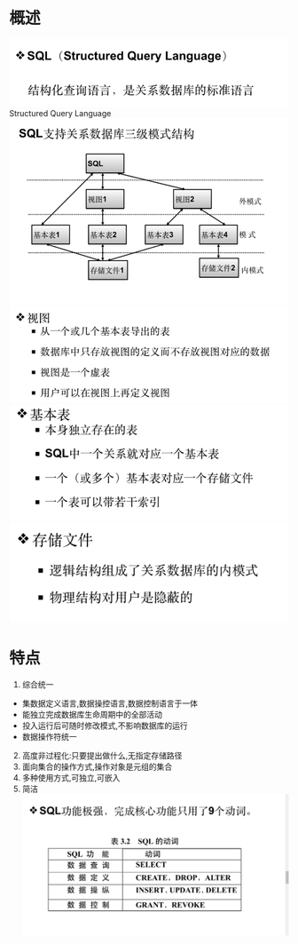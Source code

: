 # 概述
![](Attachments/Pasted%20image%2020220528010207.png)
Structured Query Language
![](Attachments/Pasted%20image%2020220528010849.png)
![](Attachments/Pasted%20image%2020220528010953.png)
![](Attachments/Pasted%20image%2020220528010931.png)
![](Attachments/Pasted%20image%2020220528010940.png)
# 特点
1. 综合统一
- 集数据定义语言,数据操控语言,数据控制语言于一体
- 能独立完成数据库生命周期中的全部活动
- 投入运行后可随时修改模式,不影响数据库的运行
- 数据操作符统一
2. 高度非过程化:只要提出做什么,无指定存储路径
3. 面向集合的操作方式,操作对象是元组的集合
4. 多种使用方式,可独立,可嵌入
5. 简洁
![](Attachments/Pasted%20image%2020220528010819.png)
